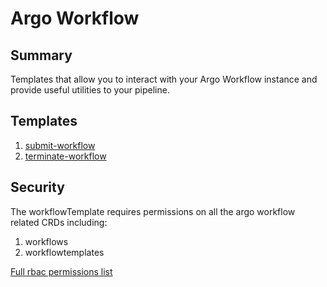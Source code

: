 # Argo Workflow

## Summary

Templates that allow you to interact with your Argo Workflow instance and provide useful utilities to your pipeline.

## Templates

1. [submit-workflow](https://github.com/codefresh-io/argo-hub/blob/main/workflows/argo-workflows/versions/0.0.2/docs/submit-workflow.md) 
2. [terminate-workflow](https://github.com/codefresh-io/argo-hub/blob/main/workflows/argo-workflows/versions/0.0.2/docs/terminate-workflow.md)

## Security

The workflowTemplate requires permissions on all the argo workflow related CRDs including:

1. workflows
2. workflowtemplates

[Full rbac permissions list](https://github.com/codefresh-io/argo-hub/blob/main/workflows/argo-workflows/versions/0.0.2/rbac.yaml)
